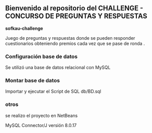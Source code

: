 ## Bienvenido al repositorio del CHALLENGE - CONCURSO DE PREGUNTAS Y RESPUESTAS

**sofkau-challenge**

Juego de preguntas y respuestas donde  se pueden responder cuestionarios  obteniendo premios cada vez que se pase de ronda . 

### Configuración base de datos

Se utilizó una base de datos relacional con MySQL

### Montar base de datos

Importar y ejecutar el Script de SQL db/BD.sql

### otros

se realizo el proyecto en NetBeans

MySQL Connector/J versión 8.0.17 

